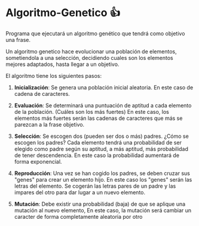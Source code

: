 ﻿# Algoritmo-Genetico :thumbsup:

 Programa que ejecutará un algoritmo genético que tendrá como objetivo una frase.
  
 Un algoritmo genetico hace evolucionar una población de elementos, sometiendola a 
 una selección, decidiendo cuales son los elementos mejores adaptados, hasta llegar a un objetivo.

 El algoritmo tiene los siguientes pasos:

 1. **Inicialización**: Se genera una población inicial aleatoria. En este caso de cadena de caracteres.

 2. **Evaluación**: Se determinará una puntuación de aptitud a cada elemento de la población. (Cuáles son los más fuertes)
    En este caso, los elementos más fuertes serán las cadenas de caracteres que más se parezcan a la frase objetivo.

 3. **Selección**: Se escogen dos (pueden ser dos o más) padres.
    ¿Cómo se escogen los padres?
    Cada elemento tendrá una probabilidad de ser elegido como padre según su aptitud, a más aptitud, más probabilidad de
    tener descendencia. En este caso la probabilidad aumentará de forma exponencial.

 4. **Reproducción**: Una vez se han cogido los padres, se deben cruzar sus "genes" para crear un elemento hijo.
    En este caso los "genes" serán las letras del elemento.
    Se cogerán las letras pares de un padre y las impares del otro para dar lugar a un nuevo elemento.
  
 5. **Mutación**: Debe existir una probabilidad (baja) de que se aplique una mutación al nuevo elemento,
    En este caso, la mutación será cambiar un caracter de forma completamente aleatoria por otro
